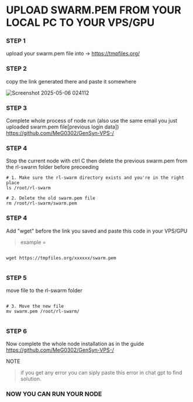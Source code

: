 # UPLOAD SWARM.PEM FROM YOUR LOCAL PC TO YOUR VPS/GPU

### STEP 1
upload your swarm.pem file into -> https://tmpfiles.org/

### STEP 2 
copy the link generated there and paste it somewhere

![Screenshot 2025-05-06 024112](https://github.com/user-attachments/assets/3fcfb09c-cbc8-474f-8aa9-eeebdc6e3a44)

### STEP 3
Complete whole process of node run (also use the same email you just uploaded swarm.pem file[previous login data])
https://github.com/MeG0302/GenSyn-VPS-/

### STEP 4
Stop the current node with ctrl C then delete the previous swarm.pem from the rl-swarm folder before preceeding 
```
# 1. Make sure the rl-swarm directory exists and you're in the right place
ls /root/rl-swarm
```
```
# 2. Delete the old swarm.pem file
rm /root/rl-swarm/swarm.pem

```


### STEP 4
Add "wget" before the link you saved and paste this code in your VPS/GPU

> example = 
```

wget https://tmpfiles.org/xxxxxx/swarm.pem


```


### STEP 5
move file to the rl-swarm folder 
```

# 3. Move the new file
mv swarm.pem /root/rl-swarm/


```

### STEP 6
Now complete the whole node installation as in the guide https://github.com/MeG0302/GenSyn-VPS-/

NOTE
> if you get any error you can siply paste this error in chat gpt to find solution.

 
### NOW YOU CAN RUN YOUR NODE 
